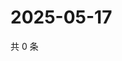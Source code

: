 # 2025-05-17

共 0 条

<!-- BEGIN ZHIHUQUESTIONS -->
<!-- 最后更新时间 Sat May 17 2025 13:10:54 GMT+0800 (China Standard Time) -->

<!-- END ZHIHUQUESTIONS -->
